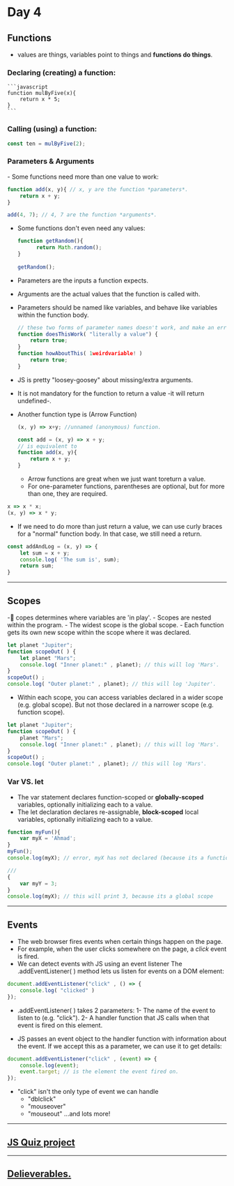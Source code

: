 <h1>Day 4</h1>

<h2>Functions</h2>

- values are things, variables point to things and **functions do things**.

<h3>Declaring (creating) a function:</h3>

    ```javascript
    function mulByFive(x){
        return x * 5;
    }
    ```

<h3>Calling (using) a function:</h3>

```javascript
const ten = mulByFive(2);
```

<h3>Parameters & Arguments</h3>
- Some functions need more than one value to work:

```javascript
function add(x, y){ // x, y are the function *parameters*.
    return x + y;
}

add(4, 7); // 4, 7 are the function *arguments*.
```
- Some functions don't even need any values:

  ```javascript
  function getRandom(){
        return Math.random();
  }
 
  getRandom();
  ```

- Parameters are the inputs a function expects.
- Arguments are the actual values that the function is called with.
- Parameters should be named like variables, and behave like variables within the function body.
  ```javascript
  // these two forms of parameter names doesn't work, and make an error
  function doesThisWork( "literally a value") {
      return true;
  }
  function howAboutThis( 1weirdvariable! )
      return true;
  }
  ```
- JS is pretty "loosey-goosey" about missing/extra arguments.
- It is not mandatory for the function to return a value -it will return undefined-.

- Another function type is (Arrow Function)

  ```javascript
  (x, y) => x+y; //unnamed (anonymous) function.

  const add = (x, y) => x + y;
  // is equivalent to
  function add(x, y){
      return x + y;
  }
  ```
  
  - Arrow functions are great when we just want toreturn a value.
  - For one-parameter functions, parentheses are optional, but for more than one, they are        required.

 ```javascript
 x => x * x;
(x, y) => x * y;
```
- If we need to do more than just return a value, we can use curly braces for a "normal"        function body. In that case, we still need a return.

```javascript
const addAndLog = (x, y) => {
    let sum = x + y;
    console.log( 'The sum is', sum);
    return sum;
}
```

<hr>

<h2>Scopes</h2>
- ٍcopes determines where variables are 'in play'.
- Scopes are nested within the program.
- The widest scope is the global scope.
- Each function gets its own new scope within the scope where it was declared.

```javascript
let planet "Jupiter";
function scopeOut( ) {
    let planet "Mars";
    console.log( "Inner planet:" , planet); // this will log 'Mars'.
}
scopeOut() ;
console.log( "Outer planet:" , planet); // this will log 'Jupiter'.

```
- Within each scope, you can access variables declared in a wider scope (e.g. global scope). But not those declared in a narrower scope (e.g. function scope).

```javascript
let planet "Jupiter";
function scopeOut( ) {
    planet "Mars";
    console.log( "Inner planet:" , planet); // this will log 'Mars'.
}
scopeOut() ;
console.log( "Outer planet:" , planet); // this will log 'Mars'.
```

<h3>Var VS. let</h3>

- The var statement declares function-scoped or **globally-scoped** variables, optionally initializing each to a value.
- The let declaration declares re-assignable, **block-scoped** local variables, optionally initializing each to a value.

```javascript
function myFun(){
    var myX = 'Ahmad';
}
myFun();
console.log(myX); // error, myX has not declared (because its a function scope).

///
{
    var myY = 3;
}
console.log(myX); // this will print 3, because its a global scope
```

<hr>

<h2>Events</h2>

- The web browser fires events when certain things happen on the page.
- For example, when the user clicks somewhere on the page, a *click* event is fired.
- We can detect events with JS using an event listener The .addEventListener( ) method lets us listen for events on a DOM element:

```javascript
document.addEventListener("click" , () => {
    console.log( "clicked" )
});
```

- .addEventListener( ) takes 2 parameters:
    1- The name of the event to listen to (e.g. "click").
    2- A handler function that JS calls when that event is fired on this element.
  
- JS passes an event object to the handler function with information about the event. If we accept this as a parameter, we can use it to get details:

```javascript
document.addEventListener("click" , (event) => {
    console.log(event);
    event.target; // is the element the event fired on.
});
```

- "click" isn't the only type of event we can handle
    * "dblclick"
    * "mouseover"
    * "mouseout"
    ...and lots more!


<hr>

## [JS Quiz project](https://github.com/AymanAttili/Mastering-JavaScript-in-20-Days/blob/main/Delieverables/JSQuiz.html)

<hr>

## [Delieverables.](https://github.com/AymanAttili/Mastering-JavaScript-in-20-Days/blob/main/Delieverables/Day4.md)
